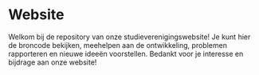 # Website
Welkom bij de repository van onze studieverenigingswebsite! Je kunt hier de broncode bekijken, meehelpen aan de ontwikkeling, problemen rapporteren en nieuwe ideeën voorstellen. Bedankt voor je interesse en bijdrage aan onze website!
